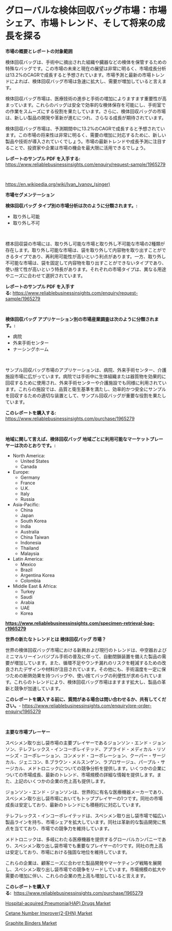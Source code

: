 <p><h1>グローバルな検体回収バッグ市場：市場シェア、市場トレンド、そして将来の成長を探る</h1></p><p><strong>市場の概要とレポートの対象範囲</strong></p>
<p><p>検体回収バッグは、手術中に摘出された組織や臓器などの検体を保管するための特殊なバッグです。この市場の未来と現在の展望は非常に明るく、市場成長分析は13.2%のCAGRで成長すると予想されています。市場予測と最新の市場トレンドによれば、検体回収バッグ市場は急速に拡大し、需要が増加していると言えます。</p><p>検体回収バッグ市場は、医療技術の進歩と手術の増加によりますます重要性が高まっています。これらのバッグは安全で効率的な検体保存を可能にし、手術室での作業をスムーズにする役割を果たしています。さらに、検体回収バッグの市場は、新しい製品の開発や革新が進むにつれ、さらなる成長が期待されています。</p><p>検体回収バッグ市場は、予測期間中に13.2%のCAGRで成長すると予想されています。この市場の将来性は非常に明るく、需要の増加に対応するために、新しい製品や技術が導入されていくでしょう。市場の最新トレンドや成長予測に注目することで、投資家や企業は市場の機会を最大限に活用できるでしょう。</p></p>
<p><strong>レポートのサンプル PDF を入手する:</strong> <a href="https://www.reliablebusinessinsights.com/enquiry/request-sample/1965279">https://www.reliablebusinessinsights.com/enquiry/request-sample/1965279</a></p>
<p>&nbsp;</p>
<p><a href="https://en.wikipedia.org/wiki/Ivan_Ivanov_(singer)">https://en.wikipedia.org/wiki/Ivan_Ivanov_(singer)</a></p>
<p><strong>市場セグメンテーション</strong></p>
<p><strong>検体回収バッグ タイプ別の市場分析は次のように分類されます。:</strong></p>
<p><ul><li>取り外し可能</li><li>取り外し不可</li></ul></p>
<p>&nbsp;</p>
<p><p>標本回収袋の市場には、取り外し可能な市場と取り外し不可能な市場の2種類が存在します。取り外し可能な市場は、袋を取り外して内容物を取り出すことができるタイプであり、再利用可能性が高いという利点があります。一方、取り外し不可能な市場は、袋を固定して内容物を取り出すことができないタイプであり、使い捨て性が高いという特長があります。それぞれの市場タイプは、異なる用途やニーズに合わせて選択されています。</p></p>
<p><strong>レポートのサンプル PDF を入手する:</strong>&nbsp;<a href="https://www.reliablebusinessinsights.com/enquiry/request-sample/1965279">https://www.reliablebusinessinsights.com/enquiry/request-sample/1965279</a></p>
<p>&nbsp;</p>
<p><strong> 検体回収バッグ アプリケーション別の市場産業調査は次のように分類されます。:</strong></p>
<p><ul><li>病院</li><li>外来手術センター</li><li>ナーシングホーム</li></ul></p>
<p>&nbsp;</p>
<p><p>サンプル回収バッグ市場のアプリケーションは、病院、外来手術センター、介護施設市場に広がっています。病院では手術中に生体組織または器質物を効果的に回収するために使用され、外来手術センターや介護施設でも同様に利用されています。これらの施設では、品質と衛生基準を満たし、効率的かつ安全にサンプルを回収するための適切な装置として、サンプル回収バッグが重要な役割を果たしています。</p></p>
<p><strong>このレポートを購入する:</strong>&nbsp; <a href="https://www.reliablebusinessinsights.com/purchase/1965279">https://www.reliablebusinessinsights.com/purchase/1965279</a></p>
<p>&nbsp;</p>
<p><strong>地域に関して言えば、検体回収バッグ 地域ごとに利用可能なマーケットプレーヤーは次のとおりです。:</strong></p>
<p><ul>
    <li>
        North America:
        <ul>
            <li>United States</li>
            <li>Canada</li>
        </ul>
    </li>
    <li>
        Europe:
        <ul>
            <li>Germany</li>
            <li>France</li>
            <li>U.K.</li>
            <li>Italy</li>
            <li>Russia</li>
        </ul>
    </li>
    <li>
        Asia-Pacific:
        <ul>
            <li>China</li>
            <li>Japan</li>
            <li>South Korea</li>
            <li>India</li>
            <li>Australia</li>
            <li>China Taiwan</li>
            <li>Indonesia</li>
            <li>Thailand</li>
            <li>Malaysia</li>
        </ul>
    </li>
    <li>
        Latin America:
        <ul>
            <li>Mexico</li>
            <li>Brazil</li>
            <li>Argentina Korea</li>
            <li>Colombia</li>
        </ul>
    </li>
    <li>
        Middle East & Africa:
        <ul>
            <li>Turkey</li>
            <li>Saudi</li>
            <li>Arabia</li>
            <li>UAE</li>
            <li>Korea</li>
        </ul>
    </li>
    </ul></p>
<p><strong><a href="https://www.reliablebusinessinsights.com/specimen-retrieval-bag-r1965279">https://www.reliablebusinessinsights.com/specimen-retrieval-bag-r1965279</a></strong>&nbsp;</p>
<p><strong>世界の新たなトレンドとは 検体回収バッグ 市場？</strong></p>
<p><p>世界の検体回収バッグ市場における新興および現行のトレンドは、中空器およびミニマルリーインバジブル手術の普及に伴って、自動閉鎖装置を備えた製品の需要が増加しています。また、循環不足やウンチ漏れのリスクを軽減するための改良されたデザインや材料が注目されています。その他にも、手術温度を一定に保つための断熱効果を持つバッグや、使い捨てバッグの利便性が求められています。これらのトレンドにより、検体回収バッグ市場はますます拡大し、製品の革新と競争が加速しています。</p></p>
<p><strong>このレポートを購入する前に、質問がある場合は問い合わせるか、共有してください。</strong>- <a href="https://www.reliablebusinessinsights.com/enquiry/pre-order-enquiry/1965279">https://www.reliablebusinessinsights.com/enquiry/pre-order-enquiry/1965279</a></p>
<p>&nbsp;</p>
<p><strong>主要な市場プレーヤー</strong></p>
<p><p>スペシメン取り出し袋市場の主要プレイヤーであるジョンソン・エンド・ジョンソン、テレフレックス・インコーポレイテッド、アプライド・メディカル・リソーシズ・コーポレーション、コンメッド・コーポレーション、クーパー・サージカル、ジェニコン、B.ブラウン・メルスンゲン、ラプロサージュ、パープル・サージカル、メドトロニックについての競争分析を提供します。いくつかの企業についての市場成長、最新のトレンド、市場規模の詳細な情報を提供します。また、上記のいくつかの企業の売上高も提供します。</p><p>ジョンソン・エンド・ジョンソンは、世界的に有名な医療機器メーカーであり、スペシメン取り出し袋市場においてもトッププレイヤーの1つです。同社の市場成長は安定しており、最新のトレンドにも積極的に対応しています。</p><p>テレフレックス・インコーポレイテッドは、スペシメン取り出し袋市場で幅広い製品ラインを持ち、市場シェアを拡大しています。同社は革新的な製品開発に焦点を当てており、市場での競争力を維持しています。</p><p>メドトロニックは、多岐にわたる医療機器を提供するグローバルカンパニーであり、スペシメン取り出し袋市場でも重要なプレイヤーの1つです。同社の売上高は安定しており、市場における強固な地位を維持しています。</p><p>これらの企業は、顧客ニーズに合わせた製品開発やマーケティング戦略を展開し、スペシメン取り出し袋市場での競争をリードしています。市場規模の拡大や需要の増加に伴い、これらの企業の売上高も増加していると言えます。</p></p>
<p><strong>このレポートを購入する:</strong>&nbsp;&nbsp;<a href="https://www.reliablebusinessinsights.com/purchase/1965279">https://www.reliablebusinessinsights.com/purchase/1965279</a></p>
<p><p><a href="https://github.com/HowardDelgaXXfnf/Market-Research-Report-List-1/blob/main/hospital-acquired-pneumoniahap-drugs-market.md">Hospital-acquired Pneumonia(HAP) Drugs Market</a></p><p><a href="https://github.com/ofpaqrof92/Market-Research-Report-List-1/blob/main/cetane-number-improver2-ehn-market.md">Cetane Number Improver(2-EHN) Market</a></p><p><a href="https://medium.com/@amandaexton567/graphite-binders-market-size-growth-trends-statistics-forecasts-2024-2031-4615e9f59b24">Graphite Binders Market</a></p></p>